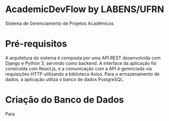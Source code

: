 # AcademicDevFlow by LABENS/UFRN
Sistema de Gerenciamento de Projetos Acadêmicos

# Pré-requisitos

A arquitetura do sistema é composta por uma API REST desenvolvida com Django e Python 3, servindo como backend. A interface da aplicação foi construída com React.js, e a comunicação com a API é gerenciada via requisições HTTP utilizando a biblioteca Axios. Para o armazenamento de dados, a aplicação utiliza o banco de dados PostgreSQL.

# Criação do Banco de Dados

Para 
